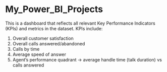 # My_Power_BI_Projects
This is a dashboard  that reflects all relevant Key Performance Indicators (KPIs) and metrics in the dataset.
KPIs include:
1. Overall customer satisfaction
2. Overall calls answered/abandoned
3. Calls by time
4. Average speed of answer
5. Agent’s performance quadrant -> average handle time (talk duration) vs calls answered
